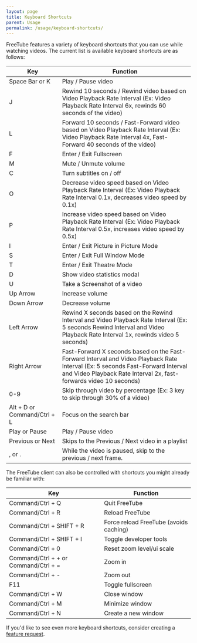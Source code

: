 ```yaml
---
layout: page
title: Keyboard Shortcuts
parent: Usage
permalink: /usage/keyboard-shortcuts/
---
```


FreeTube features a variety of keyboard shortcuts that you can use while watching videos. The current list is available keyboard shortcuts are as follows:

| Key                          | Function                                                                                                                                                                                             |
| ---------------------------- | ---------------------------------------------------------------------------------------------------------------------------------------------------------------------------------------------------- |
| Space Bar or K               | Play / Pause video                                                                                                                                                                                   |
| J                            | Rewind 10 seconds / Rewind video based on Video Playback Rate Interval (Ex: Video Playback Rate Interval 6x, rewinds 60 seconds of the video)                                                        |
| L                            | Forward 10 seconds / Fast-Forward video based on Video Playback Rate Interval (Ex: Video Playback Rate Interval 4x, Fast-Forward 40 seconds of the video)                                            |
| F                            | Enter / Exit Fullscreen                                                                                                                                                                              |
| M                            | Mute / Unmute volume                                                                                                                                                                                 |
| C                            | Turn subtitles on / off                                                                                                                                                                              |
| O                            | Decrease video speed based on Video Playback Rate Interval (Ex: Video Playback Rate Interval 0.1x, decreases video speed by 0.1x)                                                                    |
| P                            | Increase video speed based on Video Playback Rate Interval (Ex: Video Playback Rate Interval 0.5x, increases video speed by 0.5x)                                                                    |
| I                            | Enter / Exit Picture in Picture Mode                                                                                                                                                                 |
| S                            | Enter / Exit Full Window Mode                                                                                                                                                                        |
| T                            | Enter / Exit Theatre Mode                                                                                                                                                                            |
| D                            | Show video statistics modal                                                                                                                                                                          |
| U                            | Take a Screenshot of a video                                                                                                                                                                         |
| Up Arrow                     | Increase volume                                                                                                                                                                                      |
| Down Arrow                   | Decrease volume                                                                                                                                                                                      |
| Left Arrow                   | Rewind X seconds based on the Rewind Interval and Video Playback Rate Interval (Ex: 5 seconds Rewind Interval and Video Playback Rate Interval 1x, rewinds video 5 seconds)                          |
| Right Arrow                  | Fast-Forward X seconds based on the Fast-Forward Interval and Video Playback Rate Interval (Ex: 5 seconds Fast-Forward Interval and Video Playback Rate Interval 2x, fast-forwards video 10 seconds) |
| 0-9                          | Skip through video by percentage (Ex: 3 key to skip through 30% of a video)                                                                                                                          |
| Alt + D or Command/Ctrl + L  | Focus on the search bar                                                                                                                                                                              |
| Play or Pause                | Play / Pause video                                                                                                                                                                                   |
| Previous or Next             | Skips to the Previous / Next video in a playlist                                                                                                                                                     |
| , or .                       | While the video is paused, skip to the previous / next frame.                                                                                                                                        |

The FreeTube client can also be controlled with shortcuts you might already be familiar with:

| Key                                  | Function                               |
| ------------------------------------ | -------------------------------------- |
| Command/Ctrl + Q                     | Quit FreeTube                          |
| Command/Ctrl + R                     | Reload FreeTube                        |
| Command/Ctrl + SHIFT + R             | Force reload FreeTube (avoids caching) |
| Command/Ctrl + SHIFT + I             | Toggle developer tools                 |
| Command/Ctrl + 0                     | Reset zoom level/ui scale              |
| Command/Ctrl + + or Command/Ctrl + = | Zoom in                                |
| Command/Ctrl + -                     | Zoom out                               |
| F11                                  | Toggle fullscreen                      |
| Command/Ctrl + W                     | Close window                           |
| Command/Ctrl + M                     | Minimize window                        |
| Command/Ctrl + N                     | Create a new window                    |

If you'd like to see even more keyboard shortcuts, consider creating a [feature request](https://github.com/FreeTubeApp/FreeTube/issues/new?assignees=&labels=enhancement&template=feature_request.yaml&title=%5BFeature+Request%5D%3A+).
